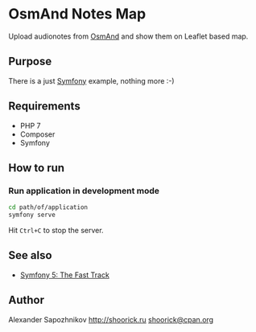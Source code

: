 OsmAnd Notes Map
================

Upload audionotes from [OsmAnd](https://osmand.net) and show them on Leaflet based map.

Purpose
-------

There is a just [Symfony](https://symfony.com/) example, nothing more :-)

Requirements
------------

* PHP 7
* Composer
* Symfony

How to run
----------

### Run application in development mode

```bash
cd path/of/application
symfony serve
```

Hit `Ctrl+C` to stop the server.

See also
--------

* [Symfony 5: The Fast Track](https://symfony.com/book)

Author
------

Alexander Sapozhnikov
http://shoorick.ru
<shoorick@cpan.org>
